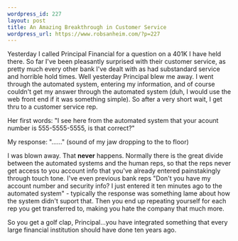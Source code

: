 ```yaml
--- 
wordpress_id: 227
layout: post
title: An Amazing Breakthrough in Customer Service
wordpress_url: https://www.robsanheim.com/?p=227
---
```

Yesterday I called Principal Financial for a question on a 401K I have held there.  So far I've been pleasantly surprised with their customer service, as pretty much every other bank I've dealt with as had substandard service and horrible hold times.  Well yesterday Principal blew me away.  I went through the automated system, entering my information, and of course couldn't get my answer through the automated system (duh, I would use the web front end if it was something simple).  So after a very short wait, I get thru to a customer service rep.  

<p>Her first words: "I see here from the automated system that your acount number is 555-5555-5555, is that correct?"</p>
<p>My response: "......" (sound of my jaw dropping to the to floor)</p>

<p>I was blown away.  That <strong>never</strong> happens.  Normally there is the great divide between the automated systems and the human reps, so that the reps never get access to you account info that you've already entered painstakingly through touch tone.  I've even previous bank reps "Don't you have my account number and security info?  I just entered it ten minutes ago to the automated system" - typically the response was something lame about how the system didn't suport that.  Then you end up repeating yourself for each rep you get transferred to, making you hate the company that much more.</p>

So you get a golf clap, Principal...you have integrated something that every large financial institution should have done ten years ago.
